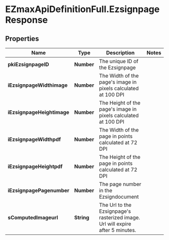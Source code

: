 # EZmaxApiDefinitionFull.EzsignpageResponse

## Properties

Name | Type | Description | Notes
------------ | ------------- | ------------- | -------------
**pkiEzsignpageID** | **Number** | The unique ID of the Ezsignpage | 
**iEzsignpageWidthimage** | **Number** | The Width of the page&#39;s image in pixels calculated at 100 DPI | 
**iEzsignpageHeightimage** | **Number** | The Height of the page&#39;s image in pixels calculated at 100 DPI | 
**iEzsignpageWidthpdf** | **Number** | The Width of the page in points calculated at 72 DPI | 
**iEzsignpageHeightpdf** | **Number** | The Height of the page in points calculated at 72 DPI | 
**iEzsignpagePagenumber** | **Number** | The page number in the Ezsigndocument | 
**sComputedImageurl** | **String** | The Url to the Ezsignpage&#39;s rasterized image.  Url will expire after 5 minutes. | 



